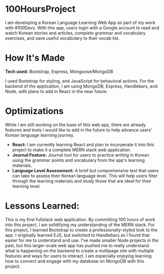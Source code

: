 # 100HoursProject
I am developing a Korean Language Learning Web App as part of my work with #100Devs. With this app, users login with a Google account to read and watch Korean stories and articles, complete grammar and vocabulary exercises, and save useful vocabulary to their vocab list.

# How It's Made
<strong>Tech used:</strong> Bootstrap, Express, Mongoose/MongoDB

I used Bootstrap for styling, and JavaScript for behavioral actions. For the backend of the application, I am using MongoDB, Express, Handlebars, and Node, with plans to add in React in the near future. 

# Optimizations
While I am still working on the base of this web app, there are already features and tools I would like to add in the future to help advance users' Korean language learning journey.
<ul>
  <li><strong>React:</strong> I am currently learning React and plan to incorperate it into this project to make it a complete MERN stack web application.</li>
  <li><strong>Journal Feature:</strong> Journal tool for users to practice writing in Korean using the grammar points and vocabulary from the app's learning materials.</li>
  <li><strong>Language Level Assessment:</strong> A brief but comprehensive test that users can take to assess their Korean language level. This will help users filter through the learning materials and study those that are ideal for their learning level.</li>
</ul>

# Lessons Learned:
This is my first fullstack web application. By committing 100 hours of work into this project, I am solidifying my understanding of the MERN stack. For this project, I learned Bootstrap to create a professionally-styled look to the app. I originally learned EJS, but switched to Handlebars as I found that easier for me to understand and use. I've made smaller Node projects in the past, but this larger-scale web app has pushed me to really understand what is happening on the backend to create a multipage site with multiple features and ways for users to interact. I am especially enjoying learning how to connect and engage with my database on MongoDB with this project. 
